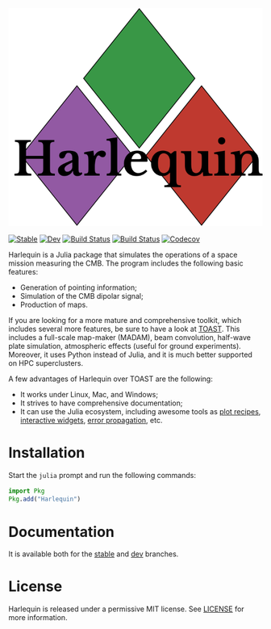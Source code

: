 ![Harlequin](harlequin_logo.svg)

[![Stable](https://img.shields.io/badge/docs-stable-blue.svg)](https://ziotom78.github.io/Harlequin.jl/stable)
[![Dev](https://img.shields.io/badge/docs-dev-blue.svg)](https://ziotom78.github.io/Harlequin.jl/dev)
[![Build Status](https://travis-ci.com/ziotom78/Harlequin.jl.svg?branch=master)](https://travis-ci.com/ziotom78/Harlequin.jl)
[![Build Status](https://ci.appveyor.com/api/projects/status/github/ziotom78/Harlequin.jl?svg=true)](https://ci.appveyor.com/project/ziotom78/Harlequin-jl)
[![Codecov](https://codecov.io/gh/ziotom78/Harlequin.jl/branch/master/graph/badge.svg)](https://codecov.io/gh/ziotom78/Harlequin.jl)

Harlequin is a Julia package that simulates the operations of a space
mission measuring the CMB. The program includes the following basic
features:

- Generation of pointing information;
- Simulation of the CMB dipolar signal;
- Production of maps.

If you are looking for a more mature and comprehensive toolkit, which
includes several more features, be sure to have a look at
[TOAST](https://github.com/hpc4cmb/toast). This includes a full-scale
map-maker (MADAM), beam convolution, half-wave plate simulation,
atmospheric effects (useful for ground experiments). Moreover, it uses
Python instead of Julia, and it is much better supported on HPC
superclusters.

A few advantages of Harlequin over TOAST are the following:

- It works under Linux, Mac, and Windows;
- It strives to have comprehensive documentation;
- It can use the Julia ecosystem, including awesome tools as [plot
  recipes](https://github.com/JuliaPlots/RecipesBase.jl), [interactive
  widgets](https://github.com/JuliaGizmos/Interact.jl), [error
  propagation](https://github.com/JuliaPhysics/Measurements.jl), etc.

# Installation

Start the `julia` prompt and run the following commands:

```julia
import Pkg
Pkg.add("Harlequin")
```

# Documentation

It is available both for the
[stable](https://ziotom78.github.io/Harlequin.jl/stable) and
[dev](https://ziotom78.github.io/Harlequin.jl/dev) branches.

# License

Harlequin is released under a permissive MIT license. See
[LICENSE](LICENSE) for more information.
